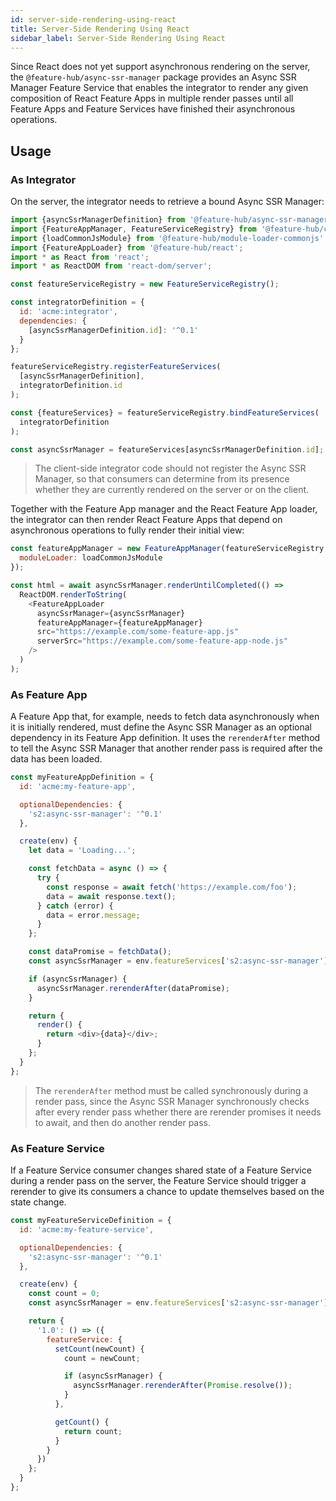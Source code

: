 ```yaml
---
id: server-side-rendering-using-react
title: Server-Side Rendering Using React
sidebar_label: Server-Side Rendering Using React
---
```


Since React does not yet support asynchronous rendering on the server, the
`@feature-hub/async-ssr-manager` package provides an Async SSR Manager Feature
Service that enables the integrator to render any given composition of React
Feature Apps in multiple render passes until all Feature Apps and Feature
Services have finished their asynchronous operations.

## Usage

### As Integrator

On the server, the integrator needs to retrieve a bound Async SSR Manager:

```js
import {asyncSsrManagerDefinition} from '@feature-hub/async-ssr-manager';
import {FeatureAppManager, FeatureServiceRegistry} from '@feature-hub/core';
import {loadCommonJsModule} from '@feature-hub/module-loader-commonjs';
import {FeatureAppLoader} from '@feature-hub/react';
import * as React from 'react';
import * as ReactDOM from 'react-dom/server';
```

```js
const featureServiceRegistry = new FeatureServiceRegistry();

const integratorDefinition = {
  id: 'acme:integrator',
  dependencies: {
    [asyncSsrManagerDefinition.id]: '^0.1'
  }
};

featureServiceRegistry.registerFeatureServices(
  [asyncSsrManagerDefinition],
  integratorDefinition.id
);

const {featureServices} = featureServiceRegistry.bindFeatureServices(
  integratorDefinition
);

const asyncSsrManager = featureServices[asyncSsrManagerDefinition.id];
```

> The client-side integrator code should not register the Async SSR Manager, so
> that consumers can determine from its presence whether they are currently
> rendered on the server or on the client.

Together with the Feature App manager and the React Feature App loader, the
integrator can then render React Feature Apps that depend on asynchronous
operations to fully render their initial view:

```js
const featureAppManager = new FeatureAppManager(featureServiceRegistry, {
  moduleLoader: loadCommonJsModule
});

const html = await asyncSsrManager.renderUntilCompleted(() =>
  ReactDOM.renderToString(
    <FeatureAppLoader
      asyncSsrManager={asyncSsrManager}
      featureAppManager={featureAppManager}
      src="https://example.com/some-feature-app.js"
      serverSrc="https://example.com/some-feature-app-node.js"
    />
  )
);
```

### As Feature App

A Feature App that, for example, needs to fetch data asynchronously when it is
initially rendered, must define the Async SSR Manager as an optional dependency
in its Feature App definition. It uses the `rerenderAfter` method to tell the
Async SSR Manager that another render pass is required after the data has been
loaded.

```js
const myFeatureAppDefinition = {
  id: 'acme:my-feature-app',

  optionalDependencies: {
    's2:async-ssr-manager': '^0.1'
  },

  create(env) {
    let data = 'Loading...';

    const fetchData = async () => {
      try {
        const response = await fetch('https://example.com/foo');
        data = await response.text();
      } catch (error) {
        data = error.message;
      }
    };

    const dataPromise = fetchData();
    const asyncSsrManager = env.featureServices['s2:async-ssr-manager'];

    if (asyncSsrManager) {
      asyncSsrManager.rerenderAfter(dataPromise);
    }

    return {
      render() {
        return <div>{data}</div>;
      }
    };
  }
};
```

> The `rerenderAfter` method must be called synchronously during a render pass,
> since the Async SSR Manager synchronously checks after every render pass
> whether there are rerender promises it needs to await, and then do another
> render pass.

### As Feature Service

If a Feature Service consumer changes shared state of a Feature Service during a
render pass on the server, the Feature Service should trigger a rerender to give
its consumers a chance to update themselves based on the state change.

```js
const myFeatureServiceDefinition = {
  id: 'acme:my-feature-service',

  optionalDependencies: {
    's2:async-ssr-manager': '^0.1'
  },

  create(env) {
    const count = 0;
    const asyncSsrManager = env.featureServices['s2:async-ssr-manager'];

    return {
      '1.0': () => ({
        featureService: {
          setCount(newCount) {
            count = newCount;

            if (asyncSsrManager) {
              asyncSsrManager.rerenderAfter(Promise.resolve());
            }
          },

          getCount() {
            return count;
          }
        }
      })
    };
  }
};
```
